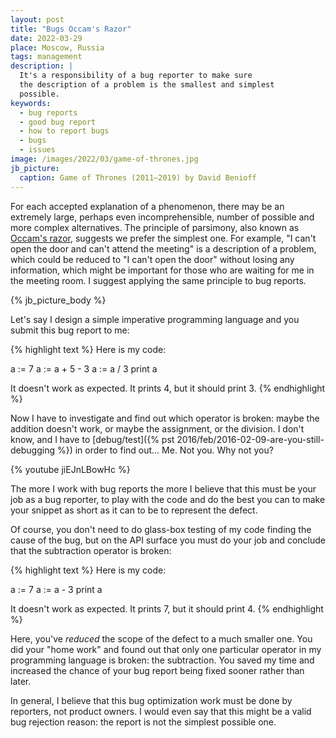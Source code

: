 ```yaml
---
layout: post
title: "Bugs Occam's Razor"
date: 2022-03-29
place: Moscow, Russia
tags: management
description: |
  It's a responsibility of a bug reporter to make sure
  the description of a problem is the smallest and simplest
  possible.
keywords:
  - bug reports
  - good bug report
  - how to report bugs
  - bugs
  - issues
image: /images/2022/03/game-of-thrones.jpg
jb_picture:
  caption: Game of Thrones (2011–2019) by David Benioff
---
```


For each accepted explanation of a phenomenon, there may be an extremely 
large, perhaps even incomprehensible, number of possible and 
more complex alternatives. The principle of parsimony, also known
as [Occam's razor](https://en.wikipedia.org/wiki/Occam's_razor), 
suggests we prefer the simplest one. For example, 
"I can't open the door and can't attend the meeting" is a description
of a problem, which could be reduced to "I can't open the door"
without losing any information, which might be important for those
who are waiting for me in the meeting room. I suggest applying the same
principle to bug reports.

<!--more-->

{% jb_picture_body %}

Let's say I design a simple imperative programming language and you submit
this bug report to me:

{% highlight text %}
Here is my code:

a := 7
a := a + 5 - 3
a := a / 3
print a

It doesn't work as expected. It prints 4, 
but it should print 3.
{% endhighlight %}

Now I have to investigate and find out which operator is broken: 
maybe the addition doesn't work, or maybe
the assignment, or the division. I don't know, and I have to
[debug/test]({% pst 2016/feb/2016-02-09-are-you-still-debugging %}) 
in order to find out... Me. Not you. Why not you?

{% youtube jiEJnLBowHc %}

The more I work with bug reports the more I believe that 
this must be your job as a bug reporter,
to play with the code and do the best you can to make your snippet as
short as it can to be to represent the defect.

Of course, you don't need to do glass-box testing of my code finding the cause
of the bug, but on the API surface you must do your job and conclude
that the subtraction operator is broken:

{% highlight text %}
Here is my code:

a := 7
a := a - 3
print a

It doesn't work as expected. It prints 7, 
but it should print 4.
{% endhighlight %}

Here, you've _reduced_ the scope of the defect to a much smaller one. 
You did your "home work" and found out that only one 
particular operator in my programming language is broken: the
subtraction. You saved my time and increased the chance of your
bug report being fixed sooner rather than later.

In general, I believe that this bug optimization work 
must be done by reporters, not product owners.
I would even say that this might be a valid bug rejection reason: 
the report is not the simplest possible one.

